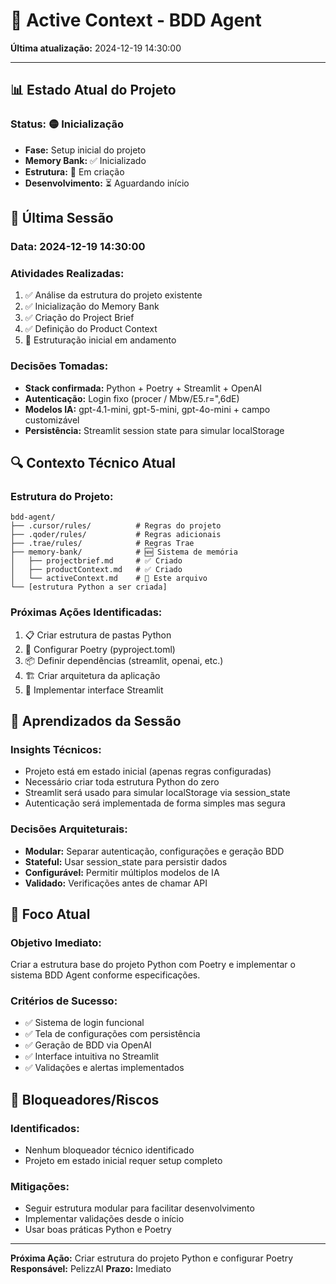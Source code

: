 # 🔄 Active Context - BDD Agent

**Última atualização:** 2024-12-19 14:30:00

---

## 📊 **Estado Atual do Projeto**

### **Status:** 🟡 Inicialização
- **Fase:** Setup inicial do projeto
- **Memory Bank:** ✅ Inicializado
- **Estrutura:** 🔄 Em criação
- **Desenvolvimento:** ⏳ Aguardando início

## 🎯 **Última Sessão**

### **Data:** 2024-12-19 14:30:00
### **Atividades Realizadas:**
1. ✅ Análise da estrutura do projeto existente
2. ✅ Inicialização do Memory Bank
3. ✅ Criação do Project Brief
4. ✅ Definição do Product Context
5. 🔄 Estruturação inicial em andamento

### **Decisões Tomadas:**
- **Stack confirmada:** Python + Poetry + Streamlit + OpenAI
- **Autenticação:** Login fixo (procer / Mbw/E5.r=",6dE)
- **Modelos IA:** gpt-4.1-mini, gpt-5-mini, gpt-4o-mini + campo customizável
- **Persistência:** Streamlit session state para simular localStorage

## 🔍 **Contexto Técnico Atual**

### **Estrutura do Projeto:**
```
bdd-agent/
├── .cursor/rules/          # Regras do projeto
├── .qoder/rules/           # Regras adicionais
├── .trae/rules/            # Regras Trae
├── memory-bank/            # 🆕 Sistema de memória
│   ├── projectbrief.md     # ✅ Criado
│   ├── productContext.md   # ✅ Criado
│   └── activeContext.md    # 🔄 Este arquivo
└── [estrutura Python a ser criada]
```

### **Próximas Ações Identificadas:**
1. 📋 Criar estrutura de pastas Python
2. 🔧 Configurar Poetry (pyproject.toml)
3. 📦 Definir dependências (streamlit, openai, etc.)
4. 🏗️ Criar arquitetura da aplicação
5. 🎨 Implementar interface Streamlit

## 🧠 **Aprendizados da Sessão**

### **Insights Técnicos:**
- Projeto está em estado inicial (apenas regras configuradas)
- Necessário criar toda estrutura Python do zero
- Streamlit será usado para simular localStorage via session_state
- Autenticação será implementada de forma simples mas segura

### **Decisões Arquiteturais:**
- **Modular:** Separar autenticação, configurações e geração BDD
- **Stateful:** Usar session_state para persistir dados
- **Configurável:** Permitir múltiplos modelos de IA
- **Validado:** Verificações antes de chamar API

## 🎯 **Foco Atual**

### **Objetivo Imediato:**
Criar a estrutura base do projeto Python com Poetry e implementar o sistema BDD Agent conforme especificações.

### **Critérios de Sucesso:**
- ✅ Sistema de login funcional
- ✅ Tela de configurações com persistência
- ✅ Geração de BDD via OpenAI
- ✅ Interface intuitiva no Streamlit
- ✅ Validações e alertas implementados

## 🚨 **Bloqueadores/Riscos**

### **Identificados:**
- Nenhum bloqueador técnico identificado
- Projeto em estado inicial requer setup completo

### **Mitigações:**
- Seguir estrutura modular para facilitar desenvolvimento
- Implementar validações desde o início
- Usar boas práticas Python e Poetry

---

**Próxima Ação:** Criar estrutura do projeto Python e configurar Poetry
**Responsável:** PelizzAI
**Prazo:** Imediato